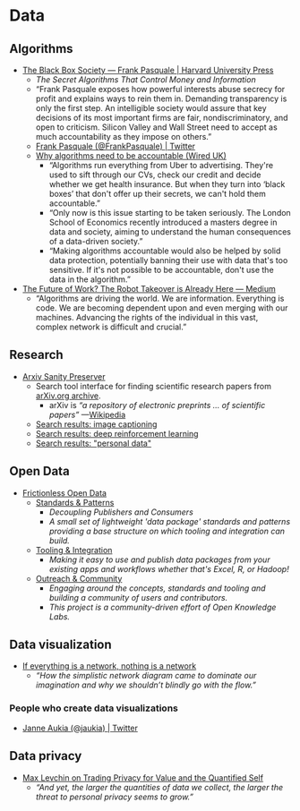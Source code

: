 # Data



## Algorithms

- [The Black Box Society — Frank Pasquale | Harvard University Press](http://www.hup.harvard.edu/catalog.php?isbn=9780674368279)
  - _The Secret Algorithms That Control Money and Information_
  - “Frank Pasquale exposes how powerful interests abuse secrecy for profit and explains ways to rein them in. Demanding transparency is only the first step. An intelligible society would assure that key decisions of its most important firms are fair, nondiscriminatory, and open to criticism. Silicon Valley and Wall Street need to accept as much accountability as they impose on others.”
  - [Frank Pasquale (@FrankPasquale) | Twitter](https://twitter.com/FrankPasquale)
  - [Why algorithms need to be accountable (Wired UK)](http://www.wired.co.uk/news/archive/2016-01/29/make-algorithms-accountable)
    - “Algorithms run everything from Uber to advertising. They're used to sift through our CVs, check our credit and decide whether we get health insurance. But when they turn into ‘black boxes’ that don't offer up their secrets, we can't hold them accountable.”
    - “Only now is this issue starting to be taken seriously. The London School of Economics recently introduced a masters degree in data and society, aiming to understand the human consequences of a data-driven society.”
    - “Making algorithms accountable would also be helped by solid data protection, potentially banning their use with data that's too sensitive. If it's not possible to be accountable, don't use the data in the algorithm.”
- [The Future of Work? The Robot Takeover is Already Here — Medium](https://medium.com/@jannaq/the-robot-takeover-is-already-here-5aa55e1d136a#.nl4ucvb20)
  - “Algorithms are driving the world. We are information. Everything is code. We are becoming dependent upon and even merging with our machines. Advancing the rights of the individual in this vast, complex network is difficult and crucial.”



## Research

- [Arxiv Sanity Preserver](http://www.arxiv-sanity.com/)
  - Search tool interface for finding scientific research papers from [arXiv.org archive](http://arxiv.org/).
    - arXiv is _“a repository of electronic preprints … of scientific papers”_ —[Wikipedia](https://en.wikipedia.org/wiki/ArXiv)
  - [Search results: image captioning](http://www.arxiv-sanity.com/search?q=image+captioning)
  - [Search results: deep reinforcement learning](http://www.arxiv-sanity.com/search?q=deep+reinforcement+learning)
  - [Search results: "personal data"](http://www.arxiv-sanity.com/search?q=%22personal+data%22)



## Open Data

- [Frictionless Open Data](http://data.okfn.org/)
  - [Standards & Patterns](http://data.okfn.org/standards)
    - _Decoupling Publishers and Consumers_
    - _A small set of lightweight 'data package' standards and patterns providing a base structure on which tooling and integration can build._
  - [Tooling & Integration](http://data.okfn.org/tools)
    - _Making it easy to use and publish data packages from your existing apps and workflows whether that's Excel, R, or Hadoop!_
  - [Outreach & Community](http://data.okfn.org/contribute)
    - _Engaging around the concepts, standards and tooling and building a community of users and contributors._
    - _This project is a community-driven effort of Open Knowledge Labs._


## Data visualization

- [If everything is a network, nothing is a network](https://visualisingadvocacy.org/blog/if-everything-network-nothing-network)
  - _“How the simplistic network diagram came to dominate our imagination and why we shouldn’t blindly go with the flow.”_

### People who create data visualizations

- [Janne Aukia (@jaukia) | Twitter](https://twitter.com/jaukia)




## Data privacy

- [Max Levchin on Trading Privacy for Value and the Quantified Self](http://blog.mixpanel.com/2016/05/17/max-levchin-quantified-self-and-privacy/)
  - _“And yet, the larger the quantities of data we collect, the larger the threat to personal privacy seems to grow.”_
